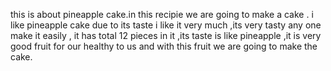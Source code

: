  this is about pineapple cake.in this recipie we are going to make a cake . i like pineapple cake due to its taste i like it very much ,its very tasty any one make it easily , it has total 12 pieces in it ,its taste is like pineapple ,it is very good fruit for our healthy to us and with this fruit we are going to make the cake. 